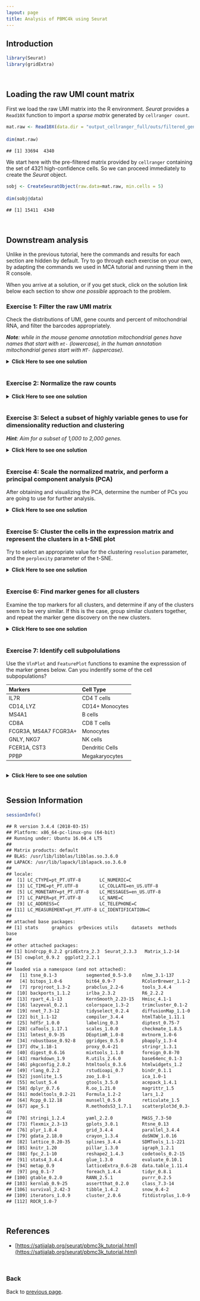 ```yaml
---
layout: page
title: Analysis of PBMC4k using Seurat
---
```


## Introduction


```r
library(Seurat)
library(gridExtra)
```
<br/>

## Loading the raw UMI count matrix

First we load the raw UMI matrix into the R environment. *Seurat* provides a `Read10X` function to import a *sparse matrix* generated by `cellranger count`. 


```r
mat.raw <- Read10X(data.dir = "output_cellranger_full/outs/filtered_gene_bc_matrices/GRCh38")

dim(mat.raw)
```

```
## [1] 33694  4340
```

We start here with the pre-filtered matrix provided by `cellranger` containing the set of 4321 high-confidence cells. So we can proceed immediately to create the *Seurat* object.


```r
sobj <- CreateSeuratObject(raw.data=mat.raw, min.cells = 5)

dim(sobj@data)
```

```
## [1] 15411  4340
```

<br/>

## Downstream analysis

Unlike in the previous tutorial, here the commands and results for each section are hidden by default. Try to go through each exercise on your own, by adapting the commands we used in MCA tutorial and running them in the R console.

When you arrive at a solution, or if you get stuck, click on the solution link below each section to show *one possible* approach to the problem.

### Exercise 1: Filter the raw UMI matrix

Check the distributions of UMI, gene counts and percent of mitochondrial RNA, and filter the barcodes appropriately.

*__Note__: while in the mouse genome annotation mitochondrial genes have names that start with `mt-` (lowercase), in the human annotation mitochondrial genes start with `MT-` (uppercase).*

<details><summary><b>Click Here to see one solution</b></summary>


<pr>
VlnPlot(sobj, features.plot = c("nUMI", "nGene"))
</pre>

<img src="./images/exercise-seurat-pbmc4k_files/unnamed-chunk-4-1.png">

<pre>
plot(sobj@meta.data$nUMI, sobj@meta.data$nGene, pch=20, cex=0.5)
</pre>

<img src="./images/exercise-seurat-pbmc4k_files/unnamed-chunk-4-2.png">

<pre>
mito.genes <- grep("^MT-", rownames(sobj@data), value = TRUE)
percent.mito <- Matrix::colSums(sobj@data[mito.genes, ]) / Matrix::colSums(sobj@data)
sobj <- AddMetaData(sobj, metadata = percent.mito, col.name = "percent.mito")

VlnPlot(sobj, features.plot = c("nUMI", "nGene", "percent.mito"))
</pre>

<img src="./images/exercise-seurat-pbmc4k_files/unnamed-chunk-5-1.png">

<pre>
plot(sobj@meta.data$nUMI, sobj@meta.data$percent.mito, pch=20, cex=0.5)
</pre>

<img src="./images/exercise-seurat-pbmc4k_files/unnamed-chunk-5-2.png">

<pre>
sobj <- FilterCells(sobj, subset.names = "nGene", high.thresholds = 3000)
sobj <- FilterCells(sobj, subset.names = "percent.mito", high.thresholds = 0.1)

dim(sobj@data)
</pre>

<pre>
## [1] 15411  4272
</pre>

</details>
<br/>

### Exercise 2: Normalize the raw counts

<details><summary><b>Click Here to see one solution</b></summary>


<pre>
sobj <- NormalizeData(sobj, normalization.method = "LogNormalize", scale.factor = median(sobj@meta.data$nUMI))
</pre>

</details>
<br/>

### Exercise 3: Select a subset of highly variable genes to use for dimensionality reduction and clustering

*__Hint__: Aim for a subset of 1,000 to 2,000 genes.* 

<details><summary><b>Click Here to see one solution</b></summary>


<pre>
sobj <- FindVariableGenes(sobj, mean.function = ExpMean, dispersion.function = LogVMR,  
                          x.low.cutoff = 0.0125, x.high.cutoff = 3, y.cutoff = 0.5)
</pre>

<img src="./images/exercise-seurat-pbmc4k_files/vargenes-1.png">


<pre>
length(sobj@var.genes)
</pre>

<pre>
## [1] 1252
</pre>


<pre>
hvginfo <- sobj@hvg.info[ sobj@var.genes, ]
highest.dispersion <- head(rownames(hvginfo)[ order(-hvginfo$gene.dispersion) ])
highest.mean <- head(rownames(hvginfo)[ order(-hvginfo$gene.mean) ])

VlnPlot(sobj, features.plot = highest.dispersion, point.size.use=0.5)
</pre>

<img src="./images/exercise-seurat-pbmc4k_files/unnamed-chunk-7-1.png">


<pre>
VlnPlot(sobj, features.plot = highest.mean, point.size.use=0.5)
</pre>


<img src="./images/exercise-seurat-pbmc4k_files/unnamed-chunk-7-2.png">

</details>
<br/>

### Exercise 4: Scale the normalized matrix, and perform a principal component analysis (PCA) 

After obtaining and visualizing the PCA, determine the number of PCs you are going to use for further analysis.

<details><summary><b>Click Here to see one solution</b></summary>


<pre>
sobj <- ScaleData(object = sobj, vars.to.regress = c("nUMI", "percent.mito"))
</pre>


<pre>
## Regressing out: nUMI, percent.mito
</pre>

<pre>
## 
## Time Elapsed:  21.6098577976227 secs
</pre>

<pre>
## Scaling data matrix
</pre>


<pre>
sobj <- RunPCA(object = sobj, pc.genes = sobj@var.genes, pcs.compute = 40, do.print=FALSE)

p1 <- PCAPlot(object = sobj, dim.1 = 1, dim.2 = 2, do.return=TRUE) + theme(legend.pos="none")
p2 <- PCAPlot(object = sobj, dim.1 = 2, dim.2 = 3, do.return=TRUE) + theme(legend.pos="none")
grid.arrange(p1, p2, ncol=2)
</pre>

<img src="./images/exercise-seurat-pbmc4k_files/unnamed-chunk-8-1.png">

<pre>
PCElbowPlot(sobj, num.pc = 40)
</pre>

<img src="./images/exercise-seurat-pbmc4k_files/unnamed-chunk-9-1.png">


<pre>
PCHeatmap(sobj, pc.use = 1:15, cells.use = 500, do.balanced = TRUE, label.columns = FALSE)
</pre>

<img src="./images/exercise-seurat-pbmc4k_files/unnamed-chunk-10-1.png">

<pre>
VizPCA(sobj, pcs.use = 1:15, do.balanced = TRUE)
</pre>


<img src="./images/exercise-seurat-pbmc4k_files/unnamed-chunk-10-2.png">

<pre>
# sobj <- JackStraw(sobj, num.pc = 40, num.replicate = 50, do.par=TRUE, display.progress = FALSE)
# sobj <- JackStrawPlot(sobj, PCs = 1:40)
# 
# plot(1:40, -log10(sobj@dr$pca@jackstraw@overall.p.values[,2]))
# abline(h=-log10(0.05))
</pre>


</details>
<br/>

### Exercise 5: Cluster the cells in the expression matrix and represent the clusters in a t-SNE plot

Try to select an appropriate value for the clustering `resolution` parameter, and the `perplexity` parameter of the t-SNE.

<details><summary><b>Click Here to see one solution</b></summary>


<pre>
sobj <- FindClusters(sobj, reduction.type = "pca", dims.use = 1:15, 
    resolution = 0.8, print.output = 0, save.SNN = FALSE)

sobj <- RunTSNE(sobj, dims.use = 1:15, do.fast = TRUE, perplexity = 30)
TSNEPlot(sobj, do.label = TRUE)
</pre>

<img src="./images/exercise-seurat-pbmc4k_files/clusters-1.png">

</details>
<br/>

### Exercise 6: Find marker genes for all clusters

Examine the top markers for all clusters, and determine if any of the clusters seem to be very similar. If this is the case, group similar clusters together, and repeat the marker gene discovery on the new clusters.

<details><summary><b>Click Here to see one solution</b></summary>


<pre>
markers <- FindAllMarkers(object = sobj, only.pos = TRUE, min.pct = 0.25, thresh.use = 0.25)
markers <- markers[ markers$p_val_adj < 0.01, ]

head(markers)
</pre>

<pre>
##               p_val avg_logFC pct.1 pct.2     p_val_adj cluster  gene
## RPL21 9.595436e-177 0.3426853 1.000 0.999 1.478753e-172       0 RPL21
## RPS27 5.806036e-170 0.3684605 1.000 1.000 8.947683e-166       0 RPS27
## RPL31 5.196314e-163 0.4276901 0.998 0.997 8.008040e-159       0 RPL31
## RPL32 1.498597e-162 0.3333247 1.000 1.000 2.309487e-158       0 RPL32
## RPL34 1.495631e-161 0.3295687 1.000 0.999 2.304916e-157       0 RPL34
## RPS14 3.348956e-158 0.3324048 1.000 1.000 5.161076e-154       0 RPS14
</pre>


<pre>
top.markers <- do.call(rbind, lapply(split(markers, markers$cluster), head))
DoHeatmap(sobj, genes.use = top.markers$gene, slim.col.label = TRUE, remove.key = TRUE)
</pre>

<img src="./images/exercise-seurat-pbmc4k_files/unnamed-chunk-13-1.png">

</details>
<br/>

### Exercise 7: Identify cell subpolulations

Use the `VlnPlot` and `FeaturePlot` functions to examine the expresssion of the marker genes below. Can you indentify some of the cell subpopulations?  

| Markers | Cell Type |
|:--------|:----------|
| IL7R	  | CD4 T cells |
|	CD14, LYZ	| CD14+ Monocytes |
|	MS4A1 |	B cells |
|	CD8A | CD8 T cells |
|	FCGR3A, MS4A7	FCGR3A+ | Monocytes |
|	GNLY, NKG7	| NK cells |
|	FCER1A, CST3	| Dendritic Cells |
|	PPBP	| Megakaryocytes |

<br/>

<details><summary><b>Click Here to see one solution</b></summary>


<pre>
VlnPlot(sobj, features.plot = c("IL7R", "MS4A1"), point.size.use=0.2)
</pre>


<img src="./images/exercise-seurat-pbmc4k_files/unnamed-chunk-14-1.png">

<pre>
VlnPlot(sobj, features.plot = c("CD14", "LYZ", "FCGR3A", "MS4A7"), point.size.use=0.2)
</pre>

<img src="./images/exercise-seurat-pbmc4k_files/unnamed-chunk-14-2.png">

<pre>
VlnPlot(sobj, features.plot = c("MS4A1"), point.size.use=0.2)
</pre>

<img src="./images/exercise-seurat-pbmc4k_files/unnamed-chunk-14-3.png">

<pre style="font-size: 12px">
VlnPlot(sobj, features.plot = c("FCER1A", "CST3"), point.size.use=0.2)
</pre>

<img src="./images/exercise-seurat-pbmc4k_files/unnamed-chunk-14-4.png">

<pre>
VlnPlot(sobj, features.plot = c("PPBP"), point.size.use=0.2)
</pre>

<img src="./images/exercise-seurat-pbmc4k_files/unnamed-chunk-14-5.png">


<pre>
FeaturePlot(sobj, features.plot = c("IL7R", "MS4A1"), cols.use=c("grey", "red"), pt.size=0.5)
</pre>

<img src="./images/exercise-seurat-pbmc4k_files/unnamed-chunk-15-1.png">

<pre>
FeaturePlot(sobj, features.plot = c("CD14", "LYZ", "FCGR3A", "MS4A7"), cols.use=c("grey", "red"), pt.size=0.5)
</pre>

<img src="./images/exercise-seurat-pbmc4k_files/unnamed-chunk-15-2.png">

<pre>
FeaturePlot(sobj, features.plot = c("MS4A1"), cols.use=c("grey", "red"), pt.size=0.5)
</pre>

<img src="./images/exercise-seurat-pbmc4k_files/unnamed-chunk-15-3.png">

<pre>
FeaturePlot(sobj, features.plot = c("FCER1A", "CST3"), cols.use=c("grey", "red"), pt.size=0.5)
</pre>

<img src="./images/exercise-seurat-pbmc4k_files/unnamed-chunk-15-4.png">

<pre>
FeaturePlot(sobj, features.plot = c("PPBP"), cols.use=c("grey", "red"), pt.size=0.5)
</pre>

<img src="./images/exercise-seurat-pbmc4k_files/unnamed-chunk-15-5.png">

</details>
<br/>

## Session Information


```r
sessionInfo()
```

```
## R version 3.4.4 (2018-03-15)
## Platform: x86_64-pc-linux-gnu (64-bit)
## Running under: Ubuntu 16.04.4 LTS
## 
## Matrix products: default
## BLAS: /usr/lib/libblas/libblas.so.3.6.0
## LAPACK: /usr/lib/lapack/liblapack.so.3.6.0
## 
## locale:
##  [1] LC_CTYPE=pt_PT.UTF-8       LC_NUMERIC=C              
##  [3] LC_TIME=pt_PT.UTF-8        LC_COLLATE=en_US.UTF-8    
##  [5] LC_MONETARY=pt_PT.UTF-8    LC_MESSAGES=en_US.UTF-8   
##  [7] LC_PAPER=pt_PT.UTF-8       LC_NAME=C                 
##  [9] LC_ADDRESS=C               LC_TELEPHONE=C            
## [11] LC_MEASUREMENT=pt_PT.UTF-8 LC_IDENTIFICATION=C       
## 
## attached base packages:
## [1] stats     graphics  grDevices utils     datasets  methods   base     
## 
## other attached packages:
## [1] bindrcpp_0.2.2 gridExtra_2.3  Seurat_2.3.3   Matrix_1.2-14 
## [5] cowplot_0.9.2  ggplot2_2.2.1 
## 
## loaded via a namespace (and not attached):
##   [1] tsne_0.1-3           segmented_0.5-3.0    nlme_3.1-137        
##   [4] bitops_1.0-6         bit64_0.9-7          RColorBrewer_1.1-2  
##   [7] rprojroot_1.3-2      prabclus_2.2-6       tools_3.4.4         
##  [10] backports_1.1.2      irlba_2.3.2          R6_2.2.2            
##  [13] rpart_4.1-13         KernSmooth_2.23-15   Hmisc_4.1-1         
##  [16] lazyeval_0.2.1       colorspace_1.3-2     trimcluster_0.1-2   
##  [19] nnet_7.3-12          tidyselect_0.2.4     diffusionMap_1.1-0  
##  [22] bit_1.1-12           compiler_3.4.4       htmlTable_1.11.1    
##  [25] hdf5r_1.0.0          labeling_0.3         diptest_0.75-7      
##  [28] caTools_1.17.1       scales_1.0.0         checkmate_1.8.5     
##  [31] lmtest_0.9-35        DEoptimR_1.0-8       mvtnorm_1.0-6       
##  [34] robustbase_0.92-8    ggridges_0.5.0       pbapply_1.3-4       
##  [37] dtw_1.18-1           proxy_0.4-21         stringr_1.3.1       
##  [40] digest_0.6.16        mixtools_1.1.0       foreign_0.8-70      
##  [43] rmarkdown_1.9        R.utils_2.6.0        base64enc_0.1-3     
##  [46] pkgconfig_2.0.2      htmltools_0.3.6      htmlwidgets_1.2     
##  [49] rlang_0.2.2          rstudioapi_0.7       bindr_0.1.1         
##  [52] jsonlite_1.5         zoo_1.8-1            ica_1.0-1           
##  [55] mclust_5.4           gtools_3.5.0         acepack_1.4.1       
##  [58] dplyr_0.7.6          R.oo_1.21.0          magrittr_1.5        
##  [61] modeltools_0.2-21    Formula_1.2-2        lars_1.2            
##  [64] Rcpp_0.12.18         munsell_0.5.0        reticulate_1.5      
##  [67] ape_5.1              R.methodsS3_1.7.1    scatterplot3d_0.3-40
##  [70] stringi_1.2.4        yaml_2.2.0           MASS_7.3-50         
##  [73] flexmix_2.3-13       gplots_3.0.1         Rtsne_0.13          
##  [76] plyr_1.8.4           grid_3.4.4           parallel_3.4.4      
##  [79] gdata_2.18.0         crayon_1.3.4         doSNOW_1.0.16       
##  [82] lattice_0.20-35      splines_3.4.4        SDMTools_1.1-221    
##  [85] knitr_1.20           pillar_1.3.0         igraph_1.2.1        
##  [88] fpc_2.1-10           reshape2_1.4.3       codetools_0.2-15    
##  [91] stats4_3.4.4         glue_1.3.0           evaluate_0.10.1     
##  [94] metap_0.9            latticeExtra_0.6-28  data.table_1.11.4   
##  [97] png_0.1-7            foreach_1.4.4        tidyr_0.8.1         
## [100] gtable_0.2.0         RANN_2.5.1           purrr_0.2.5         
## [103] kernlab_0.9-25       assertthat_0.2.0     class_7.3-14        
## [106] survival_2.42-3      tibble_1.4.2         snow_0.4-2          
## [109] iterators_1.0.9      cluster_2.0.6        fitdistrplus_1.0-9  
## [112] ROCR_1.0-7
```

<br/>

## References

- [https://satijalab.org/seurat/pbmc3k_tutorial.html](https://satijalab.org/seurat/pbmc3k_tutorial.html)

<br/>

### Back

Back to [previous page](L09.md#seurat-pbmc4k).
